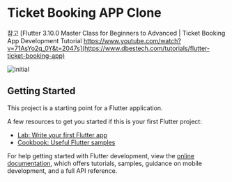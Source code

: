 # Ticket Booking APP Clone

참고
[Flutter 3.10.0 Master Class for Beginners to Advanced | Ticket Booking App Development Tutorial
https://www.youtube.com/watch?v=71AsYo2q_0Y&t=2047s](https://www.dbestech.com/tutorials/flutter-ticket-booking-app)

![initial](https://www.dbestech.com/uploads/20220712/5a550d1d962ceea038f3147c078caf4f.png)

## Getting Started

This project is a starting point for a Flutter application.

A few resources to get you started if this is your first Flutter project:

- [Lab: Write your first Flutter app](https://docs.flutter.dev/get-started/codelab)
- [Cookbook: Useful Flutter samples](https://docs.flutter.dev/cookbook)

For help getting started with Flutter development, view the
[online documentation](https://docs.flutter.dev/), which offers tutorials,
samples, guidance on mobile development, and a full API reference.
